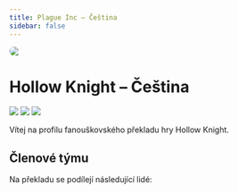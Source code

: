 ```yaml
---
title: Plague Inc – Čeština
sidebar: false
---
```

<script setup lang="ts">
const people = {
  lead: [
    { name: "MikeCZ", role: "Vedení projektu"}
  ],
  l10n: [
    { name: "Toasat165", role: "Překlad"},
    { name: "DesoloSVK", role: "Překlad"},
    { name: "UwU-master", role: "Překlad"},
    { name: "LucianoLukin", role: "Překlad"},
    { name: "Yohnny", role: "Překlad"},
    { name: "Atoschi", role: "Překlad"},
    { name: "Manz_z", role: "Překlad"},
    { name: "UwU-master", role: "Korektura"},
    { name: "Manz_z", role: "Korektura"},
    { name: "SeymoreClavage", role: "Korektura"},
    { name: "Bendalf21", role: "Korektura"},
  ],
  partners: [
    { name: "HaiseT", role: "Mediální partner"},
    { name: "PatrikTuri", role: "Mediální partner"}
  ]
};
</script>

<div style="border-radius: 16px; overflow: hidden; margin-bottom: 16px;">
  <img src="https://i.imgur.com/k3FwNSO.jpg">
</div>

# Hollow Knight – Čeština

![](https://img.shields.io/badge/přeloženo-100%25-darkgreen?style=for-the-badge) ![](https://img.shields.io/badge/korektura-99%25-gold?style=for-the-badge) ![](https://img.shields.io/badge/testování-100%25-blue?style=for-the-badge)
<!-- <img src="https://weblate.prekladyher.eu/widget/starfield/starfield/cs/svg-badge.svg" alt="Stav překladu"> -->

Vítej na profilu fanouškovského překladu hry Hollow Knight.


## Členové týmu

Na překladu se podílejí následující lidé:

<PTeamMembers :members="people.lead" />

<PTeamMembers :members="people.l10n" />

<PTeamMembers :members="people.support" />

<PTeamMembers :members="people.partners" />